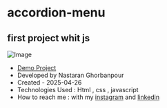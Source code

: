 # accordion-menu
## first project whit js
![Image](https://github.com/user-attachments/assets/762ca560-31fb-46ed-be27-738ea150c7ed)
 
- [Demo Project](https://nastaranghorbanpour.github.io/accordion-menu/)
- Developed by Nastaran Ghorbanpour
- Created - 2025-04-26
- Technologies Used : Html , css , javascript
- How to reach me : with my 
[instagram](https://www.instagram.com/nestacode.lab/) and 
[linkedin](https://www.linkedin.com/in/nastaran-ghorbanpour-027a7b349/)
